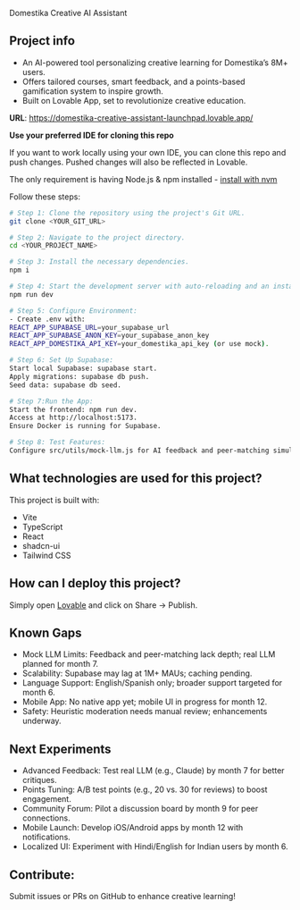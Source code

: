 Domestika Creative AI Assistant

## Project info
- An AI-powered tool personalizing creative learning for Domestika’s 8M+ users.
- Offers tailored courses, smart feedback, and a points-based gamification system to inspire growth.
- Built on Lovable App, set to revolutionize creative education.

**URL**: https://domestika-creative-assistant-launchpad.lovable.app/

**Use your preferred IDE for cloning this repo**

If you want to work locally using your own IDE, you can clone this repo and push changes. Pushed changes will also be reflected in Lovable.

The only requirement is having Node.js & npm installed - [install with nvm](https://github.com/nvm-sh/nvm#installing-and-updating)

Follow these steps:

```sh
# Step 1: Clone the repository using the project's Git URL.
git clone <YOUR_GIT_URL>

# Step 2: Navigate to the project directory.
cd <YOUR_PROJECT_NAME>

# Step 3: Install the necessary dependencies.
npm i

# Step 4: Start the development server with auto-reloading and an instant preview.
npm run dev

# Step 5: Configure Environment:
- Create .env with:
REACT_APP_SUPABASE_URL=your_supabase_url
REACT_APP_SUPABASE_ANON_KEY=your_supabase_anon_key
REACT_APP_DOMESTIKA_API_KEY=your_domestika_api_key (or use mock).

# Step 6: Set Up Supabase:
Start local Supabase: supabase start.
Apply migrations: supabase db push.
Seed data: supabase db seed.

# Step 7:Run the App:
Start the frontend: npm run dev.
Access at http://localhost:5173.
Ensure Docker is running for Supabase.

# Step 8: Test Features:
Configure src/utils/mock-llm.js for AI feedback and peer-matching simulations.
```


## What technologies are used for this project?

This project is built with:

- Vite
- TypeScript
- React
- shadcn-ui
- Tailwind CSS

## How can I deploy this project?

Simply open [Lovable](https://lovable.dev/) and click on Share -> Publish.

## **Known Gaps**

- Mock LLM Limits: Feedback and peer-matching lack depth; real LLM planned for month 7.
- Scalability: Supabase may lag at 1M+ MAUs; caching pending.
- Language Support: English/Spanish only; broader support targeted for month 6.
- Mobile App: No native app yet; mobile UI in progress for month 12.
- Safety: Heuristic moderation needs manual review; enhancements underway.



## **Next Experiments**
- Advanced Feedback: Test real LLM (e.g., Claude) by month 7 for better critiques.
- Points Tuning: A/B test points (e.g., 20 vs. 30 for reviews) to boost engagement.
- Community Forum: Pilot a discussion board by month 9 for peer connections.
- Mobile Launch: Develop iOS/Android apps by month 12 with notifications.
- Localized UI: Experiment with Hindi/English for Indian users by month 6.



## **Contribute:**
Submit issues or PRs on GitHub to enhance creative learning!
